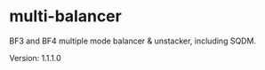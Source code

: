 multi-balancer
==============

BF3 and BF4 multiple mode balancer &amp; unstacker, including SQDM.

Version: 1.1.1.0

